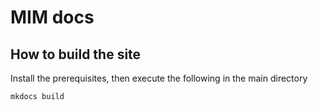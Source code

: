 # MIM docs

## How to build the site
Install the prerequisites, then execute the following in the main directory
```bash
mkdocs build
```
